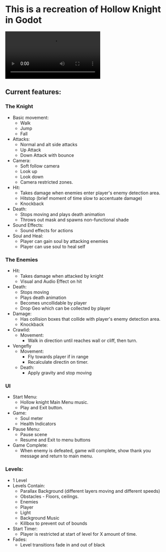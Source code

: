 # This is a recreation of Hollow Knight in Godot

<video src="demos/demo_2.mp4"></video>

## Current features:
	
### The Knight

* Basic movement:
	* Walk
	* Jump
	* Fall
* Attacks:
	* Normal and alt side attacks
	* Up Attack
	* Down Attack with bounce
* Camera:
	* Soft follow camera
	* Look up
	* Look down
	* Camera restricted zones.
* Hit:
	* Takes damage when enemies enter player's enemy detection area.
	* Hitstop (brief moment of time slow to accentuate damage)
	* Knockback
* Death:
	* Stops moving and plays death animation
	* Throws out mask and spawns non-functional shade
* Sound Effects:
	* Sound effects for actions
* Soul and Heal:
	* Player can gain soul by attacking enemies
	* Player can use soul to heal self

### The Enemies

* Hit:
	* Takes damage when attacked by knight
	* Visual and Audio Effect on hit
* Death:
	* Stops moving
	* Plays death animation
	* Becomes uncollidable by player
	* Drop Geo which can be collected by player
* Damage:
	* Has collision boxes that collide with player's enemy detection area.
	* Knockback
* Crawlid:
	* Movement:
		* Walk in direction until reaches wall or cliff, then turn.
* Vengefly
	* Movement:
		* Fly towards player if in range
		* Recalculate directin on timer.
	* Death:
		* Apply gravity and stop moving

### UI

* Start Menu:
	* Hollow knight Main Menu music.
	* Play and Exit button.
* Game:
	* Soul meter
	* Health Indicators
* Pause Menu:
	* Pause scene
	* Resume and Exit to menu buttons
* Game Complete:
	* When enemy is defeated, game will complete, show thank you message and return to main menu.
		
### Levels:
* 1 Level
* Levels Contain:
	* Parallax Background (different layers moving and different speeds)
	* Obstacles - Floors, ceilings.
	* Enemies
	* Player
	* Light
	* Background Music
	* Killbox to prevent out of bounds
* Start Timer:
	* Player is restricted at start of level for X amount of time.
* Fades:
	* Level transitions fade in and out of black
